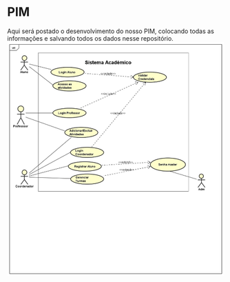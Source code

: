 # PIM
Aqui será postado o desenvolvimento do nosso PIM, colocando todas as informações e salvando todos os dados nesse repositório.
![Diagrama de casos de uso](https://github.com/VitorMoura-coder/PIM/blob/main/Casos%20de%20uso.png)
